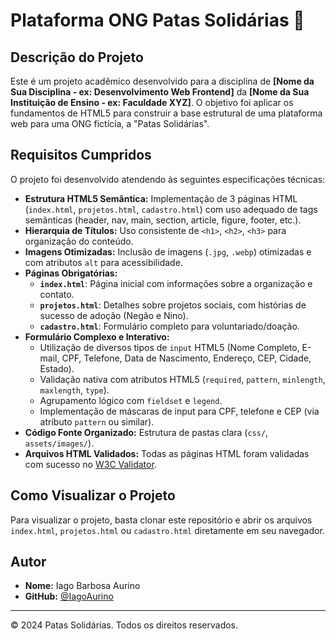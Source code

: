 # Plataforma ONG Patas Solidárias 🐾

## Descrição do Projeto
Este é um projeto acadêmico desenvolvido para a disciplina de **[Nome da Sua Disciplina - ex: Desenvolvimento Web Frontend]** da **[Nome da Sua Instituição de Ensino - ex: Faculdade XYZ]**. O objetivo foi aplicar os fundamentos de HTML5 para construir a base estrutural de uma plataforma web para uma ONG fictícia, a "Patas Solidárias".

## Requisitos Cumpridos
O projeto foi desenvolvido atendendo às seguintes especificações técnicas:
- **Estrutura HTML5 Semântica:** Implementação de 3 páginas HTML (`index.html`, `projetos.html`, `cadastro.html`) com uso adequado de tags semânticas (header, nav, main, section, article, figure, footer, etc.).
- **Hierarquia de Títulos:** Uso consistente de `<h1>`, `<h2>`, `<h3>` para organização do conteúdo.
- **Imagens Otimizadas:** Inclusão de imagens (`.jpg`, `.webp`) otimizadas e com atributos `alt` para acessibilidade.
- **Páginas Obrigatórias:**
    - **`index.html`**: Página inicial com informações sobre a organização e contato.
    - **`projetos.html`**: Detalhes sobre projetos sociais, com histórias de sucesso de adoção (Negão e Nino).
    - **`cadastro.html`**: Formulário completo para voluntariado/doação.
- **Formulário Complexo e Interativo:**
    - Utilização de diversos tipos de `input` HTML5 (Nome Completo, E-mail, CPF, Telefone, Data de Nascimento, Endereço, CEP, Cidade, Estado).
    - Validação nativa com atributos HTML5 (`required`, `pattern`, `minlength`, `maxlength`, `type`).
    - Agrupamento lógico com `fieldset` e `legend`.
    - Implementação de máscaras de input para CPF, telefone e CEP (via atributo `pattern` ou similar).
- **Código Fonte Organizado:** Estrutura de pastas clara (`css/`, `assets/images/`).
- **Arquivos HTML Validados:** Todas as páginas HTML foram validadas com sucesso no [W3C Validator](https://validator.w3.org/).

## Como Visualizar o Projeto
Para visualizar o projeto, basta clonar este repositório e abrir os arquivos `index.html`, `projetos.html` ou `cadastro.html` diretamente em seu navegador.

## Autor
- **Nome:** Iago Barbosa Aurino
- **GitHub:** [@IagoAurino](https://github.com/IagoAurino)

---
© 2024 Patas Solidárias. Todos os direitos reservados.
